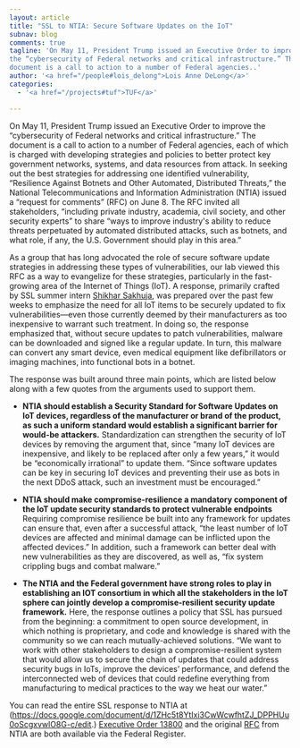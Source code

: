 ```yaml
---
layout: article
title: "SSL to NTIA: Secure Software Updates on the IoT"
subnav: blog
comments: true
tagline: 'On May 11, President Trump issued an Executive Order to improve
the “cybersecurity of Federal networks and critical infrastructure.” The
document is a call to action to a number of Federal agencies..'
author: '<a href="/people#lois_delong">Lois Anne DeLong</a>'
categories:
  - '<a href="/projects#tuf">TUF</a>'

---  
```

On May 11, President Trump issued an Executive Order to improve the
“cybersecurity of Federal networks and critical infrastructure.” The document
is a call to action to a number of Federal agencies, each of which is charged
with developing strategies and policies to better protect key government
networks, systems, and data resources from attack. In seeking out the best
strategies for addressing one identified vulnerability, “Resilience Against
Botnets and Other Automated, Distributed Threats,” the National
Telecommunications and Information Administration (NTIA) issued a “request for
comments” (RFC) on June 8.  The RFC invited all stakeholders, “including
private industry, academia, civil society, and other security experts”
to share “ways to improve industry's ability to reduce threats perpetuated
by automated distributed attacks, such as botnets, and what role, if any,
the U.S. Government should play in this area.”

As a group that has long advocated the role of secure software update strategies
in addressing these types of vulnerabilities, our lab viewed this RFC as a way
to evangelize for these strategies, particularly in the fast-growing area of the
Internet of Things (IoT). A response, primarily crafted by SSL summer intern
<a href="/people#shikhar_sakhuja">Shikhar Sakhuja</a>, was prepared over the
past few weeks to emphasize the need
for all IoT items to be securely updated to fix vulnerabilities—even those
currently deemed by their manufacturers as too inexpensive to warrant such
treatment. In doing so, the response emphasized that, without secure updates
to patch vulnerabilities, malware can be downloaded and signed like a regular
update. In turn, this malware can convert any smart device, even medical
equipment like defibrillators or imaging machines, into functional bots in a
botnet.

The response was built around three main points, which are listed below along
with a few quotes from the arguments used to support them.

* **NTIA should establish a Security Standard for Software Updates on IoT devices,
regardless of the manufacturer or brand of the product, as such a uniform
standard would establish a significant barrier for would-be attackers.**
Standardization can strengthen the security of IoT devices by removing the
argument that, since “many IoT devices are inexpensive, and likely to be
replaced after only a few years,” it would be “economically irrational” to
update them.  “Since software updates can be key in securing IoT devices and
preventing their use as bots in the next DDoS attack, such an investment
must be encouraged.”

* **NTIA should make compromise-resilience a mandatory component of the IoT update
security standards to protect vulnerable endpoints** Requiring compromise
resilience be built into any framework for updates  can ensure that, even
after a successful attack, “the least number of IoT devices are affected and
minimal damage can be inflicted upon the affected devices.” In addition, such a
framework can better deal with new vulnerabilities as they are discovered, as
well as, “fix system crippling bugs and combat malware.”

* **The NTIA and the Federal government have strong roles to play in establishing
an IOT consortium in which all the stakeholders in the IoT sphere can jointly
develop a compromise-resilient security update framework.** Here, the response
outlines a policy that SSL has pursued from the beginning: a commitment to
open source development, in which nothing is proprietary, and code and knowledge
is shared with the community so we can reach mutually-achieved solutions.
“We want to work with other stakeholders to design a compromise-resilient system
that would allow us to secure the chain of updates that could address security
bugs in IoTs, improve the devices’ performance, and defend the interconnected
web of devices that could redefine everything from manufacturing to medical
practices to the way we heat our water.”

You can read the entire SSL response to NTIA at (https://docs.google.com/document/d/1ZHc5t8YtIxi3CwWcwfhtZJ_DPPHUu0oScgxvwlO8G-c/edit.)
[Executive Order 13800](https://www.federalregister.gov/documents/2017/05/16/2017-10004/strengthening-the-cybersecurity-of-federal-networks-and-critical-infrastructure) and the original [RFC](https://www.ntia.doc.gov/federal-register-notice/2017/rfc-promoting-stakeholder-action-against-botnets-and-other-automated-threats) from NTIA are both available via the
Federal Register.
